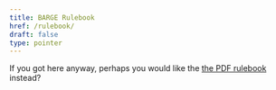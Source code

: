 ```yaml
---
title: BARGE Rulebook
href: /rulebook/
draft: false
type: pointer
---
```


If you got here anyway, perhaps you would like the 
[the PDF rulebook](/rulebook.pdf) instead?
